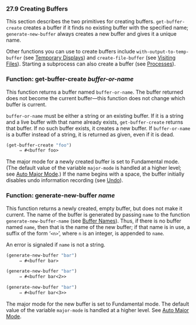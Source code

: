 

### 27.9 Creating Buffers

This section describes the two primitives for creating buffers. `get-buffer-create` creates a buffer if it finds no existing buffer with the specified name; `generate-new-buffer` always creates a new buffer and gives it a unique name.

Other functions you can use to create buffers include `with-output-to-temp-buffer` (see [Temporary Displays](Temporary-Displays.html)) and `create-file-buffer` (see [Visiting Files](Visiting-Files.html)). Starting a subprocess can also create a buffer (see [Processes](Processes.html)).

### Function: **get-buffer-create** *buffer-or-name*

This function returns a buffer named `buffer-or-name`. The buffer returned does not become the current buffer—this function does not change which buffer is current.

`buffer-or-name` must be either a string or an existing buffer. If it is a string and a live buffer with that name already exists, `get-buffer-create` returns that buffer. If no such buffer exists, it creates a new buffer. If `buffer-or-name` is a buffer instead of a string, it is returned as given, even if it is dead.

```lisp
(get-buffer-create "foo")
     ⇒ #<buffer foo>
```

The major mode for a newly created buffer is set to Fundamental mode. (The default value of the variable `major-mode` is handled at a higher level; see [Auto Major Mode](Auto-Major-Mode.html).) If the name begins with a space, the buffer initially disables undo information recording (see [Undo](Undo.html)).

### Function: **generate-new-buffer** *name*

This function returns a newly created, empty buffer, but does not make it current. The name of the buffer is generated by passing `name` to the function `generate-new-buffer-name` (see [Buffer Names](Buffer-Names.html)). Thus, if there is no buffer named `name`, then that is the name of the new buffer; if that name is in use, a suffix of the form ‘`<n>`’, where `n` is an integer, is appended to `name`.

An error is signaled if `name` is not a string.

```lisp
(generate-new-buffer "bar")
     ⇒ #<buffer bar>
```

```lisp
(generate-new-buffer "bar")
     ⇒ #<buffer bar<2>>
```

```lisp
(generate-new-buffer "bar")
     ⇒ #<buffer bar<3>>
```

The major mode for the new buffer is set to Fundamental mode. The default value of the variable `major-mode` is handled at a higher level. See [Auto Major Mode](Auto-Major-Mode.html).
